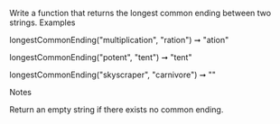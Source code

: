 Write a function that returns the longest common ending between two strings.
Examples

longestCommonEnding("multiplication", "ration") ➞ "ation"

longestCommonEnding("potent", "tent") ➞ "tent"

longestCommonEnding("skyscraper", "carnivore") ➞ ""

Notes

Return an empty string if there exists no common ending.